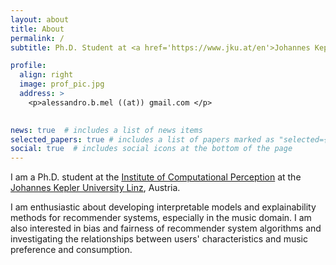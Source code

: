 ```yaml
---
layout: about
title: About
permalink: /
subtitle: Ph.D. Student at <a href='https://www.jku.at/en'>Johannes Kepler University Linz, Austria</a> # Address. Contacts. Moto. Etc.

profile:
  align: right
  image: prof_pic.jpg
  address: >
    <p>alessandro.b.mel ((at)) gmail.com </p>
 

news: true  # includes a list of news items
selected_papers: true # includes a list of papers marked as "selected={true}"
social: true  # includes social icons at the bottom of the page
---
```


I am a Ph.D. student at the <a href='https://www.jku.at/en/institute-of-computational-perception/'>Institute of Computational Perception</a> at the <a href='https://www.jku.at/en'>Johannes Kepler University Linz</a>, Austria. 

I am enthusiastic about developing interpretable models and explainability methods for recommender systems, especially in the music domain. I am also interested in bias and fairness of recommender system algorithms and investigating the relationships between users' characteristics and music preference and consumption.

<!--- # Put your address / PO. box / other info right below your picture. You can also disable any these elements by editing `profile` property of the YAML header of your `_pages/about.md`. Edit `_bibliography/papers.bib` and Jekyll will render your [publications page](/al-folio/publications/) automatically.

# Link to your social media connections, too. This theme is set up to use [F#ont Awesome icons](http://fortawesome.github.io/Font-Awesome/) and [Academicons](https://jpswalsh.github.io/academicons/), like the ones below. Add your Facebook, Twitter, LinkedIn, Google Scholar, or just disable all of them.
 --->
 
